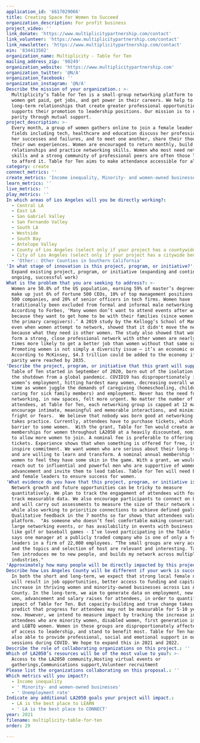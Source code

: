 ```yaml
---
application_id: '6617029066'
title: Creating Space for Women to Succeed
organization_description: For profit business
project_video: ''
link_donate: 'https://www.multiplicitypartnership.com/contact'
link_volunteer: 'https://www.multiplicitypartnership.com/contact'
link_newsletter: 'https://www.multiplicitypartnership.com/contact'
ein: '834413502'
organization_name: Multiplicity - Table for Ten
mailing_address_zip: '90249'
organization_website: 'https://www.multiplicitypartnership.com'
organization_twitter: '@N/A'
organization_facebook: ''
organization_instagram: '@N/A'
Describe the mission of your organization.: >-
  Multiplicity’s Table for Ten is a small-group networking platform to help
  women get paid, get jobs, and get power in their careers. We help to build
  long-term relationships that create greater professional opportunities and
  supports their promotion to leadership positions. Our mission is to reach
  parity through mutual support.
project_description: >-
  Every month, a group of women gathers online to join a female leader from
  fields including tech, healthcare and education discuss her professional life,
  her successes and failures, and to meet one another, share their thoughts and
  their own experiences. Women are encouraged to return monthly, build
  relationships and practice networking skills. Women who most need networking
  skills and a strong community of professional peers are often those least able
  to afford it. Table for Ten aims to make attendance accessible for all women. 
category: create
connect_metrics: ''
create_metrics: 'Income inequality, Minority- and women-owned businesses, Unemployment rate'
learn_metrics: ''
live_metrics: ''
play_metrics: ''
In which areas of Los Angeles will you be directly working?:
  - Central LA
  - East LA
  - San Gabriel Valley
  - San Fernando Valley
  - South LA
  - Westside
  - South Bay
  - Antelope Valley
  - County of Los Angeles (select only if your project has a countywide benefit)
  - City of Los Angeles (select only if your project has a citywide benefit)
  - 'Other:: Other Counties in Southern California'
'In what stage of innovation is this project, program, or initiative?': >-
  Expand existing project, program, or initiative (expanding and continuing
  ongoing, successful work)
What is the problem that you are seeking to address?: >-
  Women are 50.8% of the US population, earning 59% of master’s degrees, yet
  make up just 6% of Fortune 500 CEOs, 10% of top management positions in S&P
  500 companies, and 20% of senior officers in tech firms. Women have
  traditionally been excluded from formal and informal male networking.
  According to Forbes, ‘Many women don’t want to attend events after work,
  because they want to get home to be with their families (since women are still
  the primary caregivers).’ A 2019 study by the Kellogg’s School of Management,
  even when women attempt to network, showed that it didn't move the needle,
  because what they need is other women. The study also showed that women who
  form a strong, close professional network with other women are nearly three
  times more likely to get a better job than women without that same support.
  Promoting women is not simply a diversity issue – it’s an economic one.
  According to McKinsey, $4.3 trillion could be added to the economy if gender
  parity were reached by 2035. 
'Describe the project, program, or initiative that this grant will support to address the problem identified.': >-
  Table of Ten started in September of 2020, born out of the isolation caused by
  the shutdown from a global pandemic. COVID19 has disproportionately impacted
  women’s employment, hitting hardest many women, decreasing overall working
  time as women juggle the demands of caregiving (homeschooling, childcare,
  caring for sick family members) and employment. Never has the need for female
  networking, in new spaces, felt more urgent. No matter the number of
  attendees, at Table for Ten, each networking group is capped at 12 maximum, to
  encourage intimate, meaningful and memorable interactions, and minimize stage
  fright or fears.  We believe that nobody was born good at networking – it
  takes practice. Currently, attendees have to purchase tickets, which may be a
  barrier to some women.  With the grant, Table for Ten would create annual
  memberships for women throughout LA2050 at a heavily discounted, nominal rate
  to allow more women to join. A nominal fee is preferable to offering free
  tickets. Experience shows that when something is offered for free, it fails to
  inspire commitment. We want women who are serious about their long-term growth
  and are willing to learn and transform. A nominal annual membership fee allows
  women to feel they have some skin in the game. With a grant, we would also
  reach out to influential and powerful men who are supportive of women's
  advancement and invite them to lead tables. Table for Ten will need both male
  and female leaders to ensure success for women. 
'What evidence do you have that this project, program, or initiative is or will be successful, and how will you define and measure success?': >-
  Network growth and future opportunities can be tricky to measure
  quantitatively. We plan to track the engagement of attendees with forms that
  track measurable data. We also encourage participants to connect on LinkedIn
  and will carry out assessments to measure the size of their network over time,
  while also working to prioritize connections to achieve defined goals.
  Qualitative feedback in the 7 months so far shows that attendees value the
  platform.  "As someone who doesn’t feel comfortable making conversation at
  large networking events, or has availability in events with business peers –
  like golf or baseball games - I’ve loved participating in the Table for Ten,”
  says one manager at a publicly traded company who is one of only a few female
  leaders in a firm of 22,000 employees. “The small groups are very accessible,
  and the topics and selection of host are relevant and interesting. Table for
  Ten introduces me to new people, and builds my network across multiple
  industries." 
'Approximately how many people will be directly impacted by this project, program, or initiative?': '1010'
Describe how Los Angeles County will be different if your work is successful.: >-
  In both the short and long-term, we expect that strong local female networks
  will result in job opportunities, better access to funding and capital, and an
  increase in thriving women and minority-owned businesses across Los Angeles
  County. In the long-term, we aim to generate data on employment, new projects
  won, advancement and salary raises for attendees, in order to quantify the
  impact of Table for Ten. But capacity-building and true change takes time. We
  predict that progress for attendees may not be measurable for 5-10 years from
  now. However, we intend to measure impact by tracking the increase in
  attendees who are minority women, disabled women, first generation immigrants,
  and LGBTQ women. Women in these groups are disproportionately affected by lack
  of access to leadership, and stand to benefit most. Table for Ten has been
  also able to provide professional, social and emotional support in our monthly
  sessions during COVID. We hope to expand this in 2021 and 2022.
Describe the role of collaborating organizations on this project.: ''
Which of LA2050’s resources will be of the most value to you?: >-
  Access to the LA2050 community,Hosting virtual events or
  gatherings,Communications support,Volunteer recruitment
Please list the organizations collaborating on this proposal.: ''
Which metrics will you impact?:
  - Income inequality
  - ' Minority- and women-owned businesses'
  - ' Unemployment rate'
Indicate any additional LA2050 goals your project will impact.:
  - LA is the best place to LEARN
  - ' LA is the best place to CONNECT'
year: 2021
filename: multiplicity-table-for-ten
order: 29

---
```

